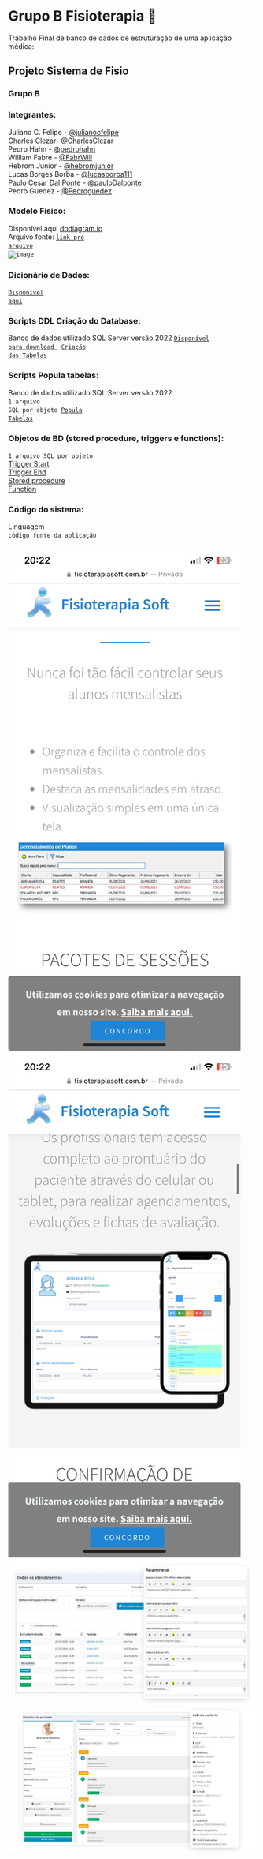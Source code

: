 # Grupo B Fisioterapia 🔪
Trabalho Final de banco de dados de estruturação de uma aplicação médica:


## Projeto Sistema de Fisio

### Grupo B

### Integrantes:
Juliano C. Felipe - [@julianocfelipe](https://github.com/julianocfelipe)<br>
Charles Clezar- [@CharlesClezar](https://github.com/julianocfelipe)<br>
Pedro Hahn - [@pedrohahn](https://github.com/pedrohahn)<br>
William Fabre - [@FabrWill](https://github.com/FabrWill)<br>
Hebrom Junior - [@hebromjunior](https://github.com/hebromjunior)<br>
Lucas Borges Borba - [@lucasborba111](https://github.com/lucasborba111)<br>
Paulo Cesar Dal Ponte - [@pauloDalponte](https://github.com/pauloDalponte)<br>
Pedro Guedez - [@Pedroguedez](https://github.com/Pedroguedez)<br>

### Modelo Físico:
Disponível aqui [dbdiagram.io](https://dbdiagram.io/d/648b9d0d722eb774940d197b)<br>
Arquivo fonte: <code>[link pro arquivo](https://dbdiagram.io/d/6494d9d502bd1c4a5eeecf94)</code><br>
<code>![image](https://github.com/julianocfelipe/db-fisioterapia/assets/129686037/30c72dfd-22c7-4577-a48d-f130656b8b77)
</code>
  
### Dicionário de Dados:
<code>[Disponível aqui](https://docs.google.com/spreadsheets/d/157XCVM7RQcxehNFT7iFgeyMihj5MiiaRYo9KvfXcuu8/edit?usp=sharing)</code>

### Scripts DDL Criação do Database:
Banco de dados utilizado SQL Server versão 2022 
<code>[Disponível para download ](https://www.microsoft.com/pt-br/sql-server/sql-server-downloads)
[Criação das Tabelas](https://github.com/julianocfelipe/db-fisioterapia/tree/main/create_table)</code>

### Scripts Popula tabelas:
Banco de dados utilizado SQL Server versão 2022 <br>
<code>1 arquivo SQL por objeto
[Popula Tabelas](https://github.com/julianocfelipe/db-fisioterapia/tree/main/population)</code>

### Objetos de BD (stored procedure, triggers e functions):
<code>1 arquivo SQL por objeto</code> <br>
  [Trigger Start](TTRIGGER_start_v3.sql) <br>
  [Trigger End](TTRIGGER_end_v3.sql) <br>
  [Stored procedure](get_top_consultas_com_maiores_gastos.sql)<br>
  [Function](FUNCTION.sql)<br>
### Código do sistema:
Linguagem <br>
<code>código fonte da aplicação</code>

![exemplo](images/1.jpg)
![exemplo](images/2.jpg)
![exemplo](images/3.jpg)
![exemplo](images/4.jpg)
